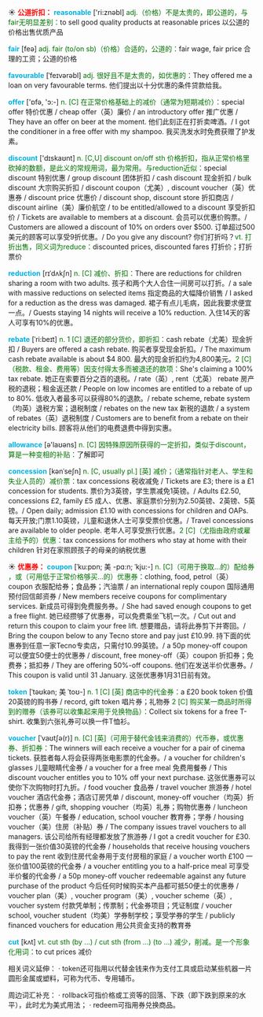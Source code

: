 ☀ <font color="red">**公道折扣：**</font>
<font color="sky blue">**reasonable**</font> ['ri:znəbl] 
<font color="rgb(227, 108, 9)">adj.（价格）不是太贵的，即公道的，与fair无明显差别：</font>to sell good quality products at reasonable prices 以公道的价格出售优质产品

<font color="sky blue">**fair**</font> [feə] 
<font color="rgb(227, 108, 9)">adj. fair (to/on sb)（价格）合适的，公道的：</font>fair wage, fair price 合理的工资；公道的价格
           
<font color="sky blue">**favourable**</font> [ˈfeɪvərəbl]
<font color="rgb(227, 108, 9)">adj. 很好且不是太贵的，如优惠的：</font>They offered me a loan on very favourable terms. 他们提出以十分优惠的条件贷款给我。

<font color="sky blue">**offer**</font> ['ɒfə, 'ɔ:-] 
<font color="rgb(227, 108, 9)">n. [C] 在正常价格基础上的减价（通常为短期减价）：</font>special offer 特价优惠 / cheap offer（英）廉价 / an introductory offer 推广优惠 / They have an offer on beer at the moment. 他们此刻正在打折卖啤酒。/ I got the conditioner in a free offer with my shampoo. 我买洗发水时免费获赠了护发素。

<font color="sky blue">**discount**</font> ['dɪskaʊnt] 
<font color="rgb(227, 108, 9)">n. [C,U] discount on/off sth 价格折扣，指从正常价格里砍掉的数额，是此义的常规用词，最为常用。与reduction近似：</font>special discount 特别优惠 / group discount 团体折扣 / cash discount 现金折扣 / bulk discount 大宗购买折扣 / discount coupon（尤美）, discount voucher（英）优惠券 / discount price 优惠价 / discount shop, discount store 折扣商店 / discount airline（美）廉价航空 / to be entitled/allowed to a discount 享受折扣价 / Tickets are available to members at a discount. 会员可以优惠价购票。/ Customers are allowed a discount of 10% on orders over $500. 订单超过500美元的顾客可以享受9折优惠。/ Do you give any discount? 你们打折吗？<font color="rgb(227, 108, 9)">vt. 打折出售，同义词为reduce：</font>discounted prices, discounted fares 打折价；打折票价
           
<font color="sky blue">**reduction**</font> [rɪˈdʌkʃn]
<font color="rgb(227, 108, 9)">n. [C] 减价、折扣：</font>There are reductions for children sharing a room with two adults. 孩子和两个大人合住一间房可以打折。/ a sale with massive reductions on selected items 指定商品的大幅降价销售 / I asked for a reduction as the dress was damaged. 裙子有点儿毛病，因此我要求便宜一点。/ Guests staying 14 nights will receive a 10% reduction. 入住14天的客人可享有10%的优惠。
 
<font color="sky blue">**rebate**</font> [ˈri:beɪt]
<font color="rgb(227, 108, 9)">n. 1 [C] 退还的部分货价，即折扣：</font>cash rebate（尤美）现金折扣 / Buyers are offered a cash rebate. 购买者享受现金折扣。/ The maximum cash rebate available is about $4 800. 最大的现金折扣约为4,800美元。<font color="rgb(227, 108, 9)">2 [C]（税款、租金、费用等）因支付得太多而被退还的款项：</font>She's claiming a 100% tax rebate. 她正在索要百分之百的退税。/ rate（英）, rent（尤英） rebate 房产税的退税；租金返还款 / People on low incomes are entitled to a rebate of up to 80%. 低收入者最多可以获得80%的退款。/ rebate scheme, rebate system（均英）退税方案；退税制度 / rebates on the new tax 新税的退款 / a system of rebates（英）退税制度 / Customers are to benefit from a rebate on their electricity bills. 顾客将从他们的电费退费中得到实惠。
           
<font color="sky blue">**allowance**</font> [ə'laʊəns] 
<font color="rgb(227, 108, 9)">n. [C] 因特殊原因所获得的一定折扣，类似于discount，算是一种变相的补贴：</font>了解即可

<font color="sky blue">**concession**</font> [kənˈseʃn]
<font color="rgb(227, 108, 9)">n. [C, usually pl.] [英] 减价；（通常指针对老人、学生和失业人员的）减价票：</font>tax concessions 税收减免 / Tickets are £3; there is a £1 concession for students. 票价为3英镑，学生票减免1英镑。/ Adults £2.50, concessions £2, family £5 成人、优惠、家庭票价分别为2.50英镑、2英镑、5英镑。/ Open daily; admission £1.10 with concessions for children and OAPs. 每天开放;门票1.10英镑，儿童和退休人士可享受票价优惠。/ Travel concessions are available to older people. 老年人可享受旅行优惠。<font color="rgb(227, 108, 9)">2 [C]（尤指由政府或雇主给予的）优惠：</font>tax concessions for mothers who stay at home with their children 针对在家照顾孩子的母亲的纳税优惠
           
☀ <font color="red">**优惠券：**</font>
<font color="sky blue">**coupon**</font> [ˈku:pɒn; 美 -pɑ:n; ˈkju:-]
<font color="rgb(227, 108, 9)">n. [C]（可用于换取…的）配给券 ，或（可用低于正常价格够买…的）优惠券：</font>clothing, food, petrol（英） coupon 衣服配给券；食品券；汽油票 / an international reply coupon 国际通用预付回信邮资券 / New members receive coupons for complimentary services. 新成员可得到免费服务券。/ She had saved enough coupons to get a free flight. 她已经攒够了优惠券，可以免费乘坐飞机一次。/ Cut out and return this coupon to claim your free lift. 想要赠品，请将此券剪下并寄回。/ Bring the coupon below to any Tecno store and pay just £10.99. 持下面的优惠券到任意一家Tecno专卖店，只需付10.99英镑。/ a 50p money-off coupon 可以便宜50便士的优惠券 / discount, free money-off（英）coupon 折扣券；免费券；抵扣券 / They are offering 50%-off coupons. 他们在发送半价优惠券。/ This coupon is valid until 31 January. 这张优惠券1月31日前有效。
           
<font color="sky blue">**token**</font> [ˈtəʊkən; 美 ˈtoʊ-]
<font color="rgb(227, 108, 9)">n. 1 [C] [英] 商店中的代金券：</font>a £20 book token 价值20英镑的购书券 / record, gift token 唱片券；礼物券 <font color="rgb(227, 108, 9)">2 [C] 购买某一商品时所得到的赠券（该券可以收集起来用于兑换物品）：</font>Collect six tokens for a free T-shirt. 收集到六张礼券可以换一件T恤衫。
           
<font color="sky blue">**voucher**</font> [ˈvaʊtʃə(r)]
<font color="rgb(227, 108, 9)">n. [C] [英]（可用于替代金钱来消费的）代币券，或优惠券、折扣券：</font>The winners will each receive a voucher for a pair of cinema tickets. 获胜者每人将会获得两张电影票的代金券。/ a voucher for children's glasses 儿童眼睛代金券 / a voucher for a free meal 免费用餐券 / This discount voucher entitles you to 10% off your next purchase. 这张优惠券可以使你下次购物时打九折。/ food voucher 食品券 / travel voucher 旅游券 / hotel voucher 酒店代金券；酒店订房凭单 / discount, money-off voucher（均英）折扣券；优惠券 / gift, shopping voucher（均英）礼券；购物优惠券 / luncheon voucher（英）午餐券 / education, school voucher 教育券；学券 / housing voucher（美）住房（补贴）券 / The company issues travel vouchers to all managers. 该公司给所有经理都发放了旅游券 / I got a credit voucher for £30. 我得到一张价值30英镑的代金券 / households that receive housing vouchers to pay the rent 收到住房代金券用于支付房租的家庭 / a voucher worth £100 一张价值100英镑的代金券 / a voucher entitling you to a half-price meal 可享受半价餐的代金券 / a 50p money-off voucher redeemable against any future purchase of the product 今后任何时候购买本产品都可抵50便士的优惠券 / voucher plan（美）, voucher program（美）, voucher scheme（英）, voucher system 付款凭单制；传票制；代金券项目；凭证制度 / voucher school, voucher student（均美）学券制学校；享受学券的学生 / publicly financed vouchers for education 用公共资金支持的教育券
           
<font color="sky blue">**cut**</font> [kʌt] 
<font color="rgb(227, 108, 9)">vt. cut sth (by ...) / cut sth (from ...) (to ...) 减少，削减。是一个形象化用词：</font>to cut prices 减价

相关词义延伸：
· token还可指用以代替金钱来作为支付工具或启动某些机器一片圆形金属或塑料，可称为代币、专用辅币。

周边词汇补充：
· rollback可指价格或工资等的回落、下跌（即下跌到原来的水平），此时尤为美式用法；
· redeem可指用券兑换商品。



